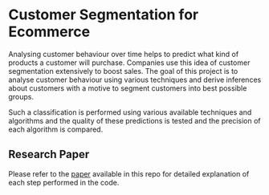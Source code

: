 # Customer Segmentation for Ecommerce

Analysing customer behaviour over time helps to predict what kind of products a customer will purchase. Companies use this idea of customer segmentation extensively to boost sales. The goal of this project is to analyse customer behaviour using various techniques and derive inferences about customers with a motive to segment customers into best possible groups. 

Such a classification is performed using various available techniques and algorithms and the quality of these predictions is tested and the precision of each algorithm is compared. 


## Research Paper

Please refer to the [paper](https://github.com/97gutta/Customer-Segmentation/blob/main/Customer_Segmentation_Report.pdf) available in this repo for detailed explanation of each step performed in the code.
